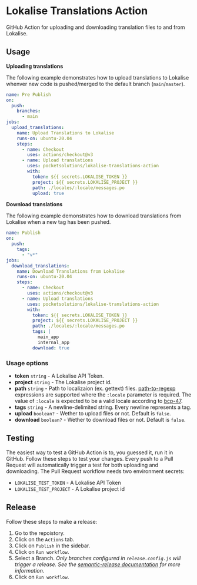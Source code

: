 # Lokalise Translations Action

GitHub Action for uploading and downloading translation files to and from Lokalise.

## Usage

**Uploading translations**

The following example demonstrates how to upload translations to Lokalise whenver new code is pushed/merged to the default branch (`main`/`master`).

```yaml
name: Pre Publish
on:
  push:
    branches:
      - main
jobs:
  upload_translations:
    name: Upload Translations to Lokalise
    runs-on: ubuntu-20.04
    steps:
      - name: Checkout
        uses: actions/checkout@v3
      - name: Upload translations
        uses: pocketsolutions/lokalise-translations-action
        with:
          token: ${{ secrets.LOKALISE_TOKEN }}
          project: ${{ secrets.LOKALISE_PROJECT }}
          path: ./locales/:locale/messages.po
          upload: true
```

**Download translations**

The following example demonstrates how to download translations from Lokalise when a new tag has been pushed.

```yaml
name: Publish
on:
  push:
    tags:
      - "v*"
jobs:
  download_translations:
    name: Download Translations from Lokalise
    runs-on: ubuntu-20.04
    steps:
      - name: Checkout
        uses: actions/checkout@v3
      - name: Upload translations
        uses: pocketsolutions/lokalise-translations-action
        with:
          token: ${{ secrets.LOKALISE_TOKEN }}
          project: ${{ secrets.LOKALISE_PROJECT }}
          path: ./locales/:locale/messages.po
          tags: |
            main_app
            internal_app
          download: true
```

### Usage options

- **token** `string` - A Lokalise API Token.
- **project** `string` - The Lokalise project id.
- **path** `string` - Path to localizaion (ex. gettext) files. [path-to-regexp](https://github.com/pillarjs/path-to-regexp) expressions are supported where the `:locale` parameter is required. The value of `:locale` is expected to be a valid locale according to [bcp-47](https://en.wikipedia.org/wiki/IETF_language_tag).
- **tags** `string` - A newline-delimited string. Every newline represents a tag.
- **upload** `boolean?` - Wether to upload files or not. Default is `false`.
- **download** `boolean?` - Wether to download files or not. Default is `false`.

## Testing

The easiest way to test a GitHub Action is to, you guessed it, run it in GitHub. Follow these steps to test your changes. Every push to a Pull Request will automatically trigger a test for both uploading and downloading. The Pull Request workflow needs two environment secrets:

- `LOKALISE_TEST_TOKEN` - A Lokalise API Token
- `LOKALISE_TEST_PROJECT` - A Lokalise project id

## Release

Follow these steps to make a release:

1. Go to the repoistory.
1. Click on the `Actions` tab.
1. Click on `Publish` in the sidebar.
1. Click on `Run workflow`.
1. Select a Branch. _Only branches configured in `release.config.js` will trigger a release. See the [semantic-release documentation](https://semantic-release.gitbook.io/semantic-release/usage/workflow-configuration#workflow-configuration) for more information._
1. Click on `Run workflow`.
